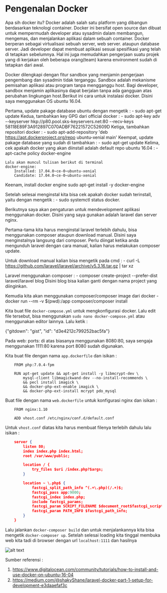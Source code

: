 # **Pengenalan Docker**

Apa sih docker itu? Docker adalah salah satu platform yang dibangun berdasarkan teknologi container. Docker ini bersifat open source dan dibuat untuk mempermudah developer atau sysadmin dalam membangun, mengemas, dan menjalankan aplikasi dalam sebuah container. Docker berperan sebagai virtualisasi sebuah server, web server. ataupun database server. Jadi developer dapat membuat aplikasi sesuai spesifikasi yang telah di tetapkan sebelumnya. Hal ini juga memudahkan pengerjaan suatu projek yang di kerjakan oleh beberapa orang(team) karena environment sudah di tetapkan dari awal.

Docker dilengkapi dengan fitur sandbox yang menjamin pengerjaan pengembang dan sysadmin tidak terganggu. Sandbox adalah mekanisme pemisahan aplikasi atau program tanpa mengganggu host. Bagi developer, sandbox menjamin aplikasinya dapat berjalan tanpa ada gangguan atas perubahan lingkungan host.Berikut ini cara untuk instalasi docker. Disini saya menggunakan OS ubuntu 16.04.

Pertama, update pakage database ubuntu dengan mengetik :
    - sudo apt-get update
Kedua, tambahkan key GPG dari official docker :
    - sudo apt-key adv --keyserver hkp://p80.pool.sks-keyservers.net:80  --recv-keys 58118E89F3A912897C070ADBF76221572C52609D
Ketiga, tambahkan repositori docker :
    - sudo apt-add-repository 'deb https://apt.dockerproject.org/repo ubuntu-xenial main'
Keempat, update pakage database yang sudah di tambahkan :
    - sudo apt-get update
Kelima, cek apakah docker yang akan diinstall adalah default repo ubuntu 16.04 :
    - apt-cache policy docker-engine

    Lalu akan muncul tulisan berikut di terminal
    docker-engine:
        Installed: 17.04.0~ce-0~ubuntu-xenial
        Candidate: 17.04.0~ce-0~ubuntu-xenial
Keenam, install docker engine
    sudo apt-get install -y docker-engine

Setelah selesai menginstal kita bisa cek apakah docker sudah terinstall, yaitu dengan mengetik :
    - sudo systemctl status docker.

Berikutnya saya akan pengaturan untuk mendevelopment aplikasi menggunakan docker. Disini yang saya gunakan adalah laravel dan server nginx.

Pertama-tama kita harus menginstal laravel terlebih dahulu, bisa menggunakan composer ataupun download manual. Disini saya menginstalnya langsung dari composer. Perlu diingat ketika anda mengunduh laravel dengan cara manual, kalian harus melakukan composer update.

Untuk download manual kalian bisa mengetik pada cmd :
    - curl -L https://github.com/laravel/laravel/archive/v5.3.16.tar.gz | tar xz

Laravel menggunakan composer :
    - composer create-project --prefer-dist laravel/laravel blog
Disini blog bisa kalian ganti dengan nama project yang diinginkan.

Kemudia kita akan menggunakan composer/composer image dari docker
    - docker run --rm -v $(pwd):/app composer/composer install

Kita buat file `docker-compose.yml` untuk mengkonfigurasi docker. Lalu edit file tersebut, bisa menggunakan `sudo nano docker-compose.yml` atau menggunakan editor lainnya. Lalu ketik :

{"gitdown": "gist", "id": "d3e4212c799252bac5fa"}

Pada web: ports: di atas biasanya menggunakan  8080:80, saya sengaja menggunakan 1111:80 karena port 8080 sudah digunakan.

Kita buat file dengan nama `app.dockerfile` dan isikan :
```
    FROM php:7.0.4-fpm

    RUN apt-get update && apt-get install -y libmcrypt-dev \
        mysql-client libmagickwand-dev --no-install-recommends \
        && pecl install imagick \
        && docker-php-ext-enable imagick \
        && docker-php-ext-install mcrypt pdo_mysql
```
Buat file dengan nama `web.dockerfile` untuk konfigurasi nginx dan isikan :
```
    FROM nginx:1.10

    ADD vhost.conf /etc/nginx/conf.d/default.conf
```
Untuk `vhost.conf` diatas kita harus membuat filenya terlebih dahulu lalu isikan :
```json
    server {
        listen 80;
        index index.php index.html;
        root /var/www/public;

        location / {
            try_files $uri /index.php?$args;
        }

        location ~ \.php$ {
            fastcgi_split_path_info ^(.+\.php)(/.+)$;
            fastcgi_pass app:9000;
            fastcgi_index index.php;
            include fastcgi_params;
            fastcgi_param SCRIPT_FILENAME $document_root$fastcgi_script_name;
            fastcgi_param PATH_INFO $fastcgi_path_info;
        }
    }
```

Lalu jalankan `docker-composer build` dan untuk menjalankannya kita bisa mengetik `docker-composer up`. Setelah selesai loading kita tinggal membuka web kita tadi di browser dengan url `localhost:1111` dan hasilnya

![alt text](https://doc-0c-7k-docs.googleusercontent.com/docs/securesc/c80u2j8rspp7k99kb306llscrl71l3jn/ipe9rppv7i3je13dnq1gsi7a3krg98ph/1493856000000/11285658977785115420/11285658977785115420/0B85NQzrRozwwdXBYSDRxR3Fabjg?e=view&nonce=a4rtcpeh1q3pi&user=11285658977785115420&hash=fk15o8jjo1sk9g08bo7g0fqa7ua8fd4q "laravel")

Sumber referensi :
1. https://www.digitalocean.com/community/tutorials/how-to-install-and-use-docker-on-ubuntu-16-04
2. https://medium.com/@shakyShane/laravel-docker-part-1-setup-for-development-e3daaefaf3c
